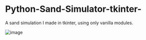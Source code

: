 # Python-Sand-Simulator-tkinter-
A sand simulation I made in tkinter, using only vanilla modules.

![image](https://user-images.githubusercontent.com/90872694/178839950-40dc0e8b-bd77-4734-8ad2-873bd57c302b.png)
